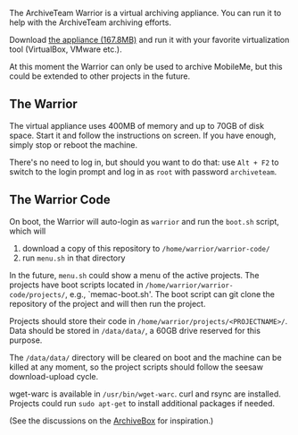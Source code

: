 The ArchiveTeam Warrior is a virtual archiving appliance. You can run it to help with the ArchiveTeam archiving efforts.

Download [the appliance (167.8MB)](http://archive.org/download/archiveteam-warrior/archiveteam-warrior-v2-20120707.ova) and run it with your favorite virtualization tool (VirtualBox, VMware etc.).

At this moment the Warrior can only be used to archive MobileMe, but this could be extended to other projects in the future.

## The Warrior ##

The virtual appliance uses 400MB of memory and up to 70GB of disk space. Start it and follow the instructions on screen. If you have enough, simply stop or reboot the machine.

There's no need to log in, but should you want to do that: use `Alt + F2` to switch to the login prompt and log in as `root` with password `archiveteam`.


## The Warrior Code ##

On boot, the Warrior will auto-login as `warrior` and run the `boot.sh` script, which will

1. download a copy of this repository to `/home/warrior/warrior-code/`
2. run `menu.sh` in that directory

In the future, `menu.sh` could show a menu of the active projects. The projects have boot scripts located in `/home/warrior/warrior-code/projects/`, e.g., `memac-boot.sh'. The boot script can git clone the repository of the project and will then run the project.

Projects should store their code in `/home/warrior/projects/<PROJECTNAME>/`. Data should be stored in `/data/data/`, a 60GB drive reserved for this purpose.

The `/data/data/` directory will be cleared on boot and the machine can be killed at any moment, so the project scripts should follow the seesaw download-upload cycle.

wget-warc is available in `/usr/bin/wget-warc`. curl and rsync are installed. Projects could run `sudo apt-get` to install additional packages if needed.

(See the discussions on the [ArchiveBox](http://www.archiveteam.org/index.php?title=ArchiveBox) for inspiration.)

